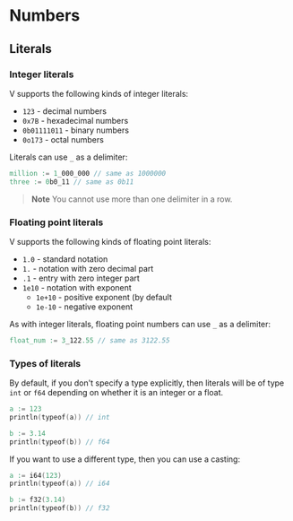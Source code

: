 # Numbers

## Literals

### Integer literals

V supports the following kinds of integer literals:

- `123` - decimal numbers
- `0x7B` - hexadecimal numbers
- `0b01111011` - binary numbers
- `0o173` - octal numbers

Literals can use `_` as a delimiter:

```v
million := 1_000_000 // same as 1000000
three := 0b0_11 // same as 0b11
```

> **Note**
> You cannot use more than one delimiter in a row.

### Floating point literals

V supports the following kinds of floating point literals:

- `1.0` - standard notation
- `1.` - notation with zero decimal part
- `.1` - entry with zero integer part
- `1e10` - notation with exponent
    - `1e+10` - positive exponent (by default
    - `1e-10` - negative exponent

As with integer literals, floating point numbers can use `_` as a delimiter:

```v
float_num := 3_122.55 // same as 3122.55
```

### Types of literals

By default, if you don't specify a type explicitly, then literals will be of type `int` or `f64`
depending on whether it is an integer or a float.

```v play
a := 123
println(typeof(a)) // int

b := 3.14
println(typeof(b)) // f64
```

If you want to use a different type, then you can use a casting:

```v play
a := i64(123)
println(typeof(a)) // i64

b := f32(3.14)
println(typeof(b)) // f32
```
